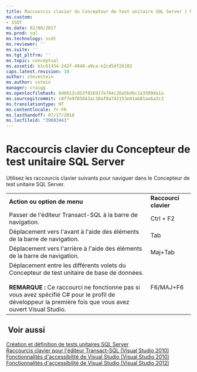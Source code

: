 ```yaml
---
title: Raccourcis clavier du Concepteur de test unitaire SQL Server | Microsoft Docs
ms.custom:
- SSDT
ms.date: 02/09/2017
ms.prod: sql
ms.technology: ssdt
ms.reviewer: ''
ms.suite: ''
ms.tgt_pltfrm: ''
ms.topic: conceptual
ms.assetid: b1c61454-242f-4948-a9ca-e2cd5df26102
caps.latest.revision: 10
author: stevestein
ms.author: sstein
manager: craigg
ms.openlocfilehash: 6d6612cd53f826917e784c20a5bd6c1a3509da1a
ms.sourcegitcommit: c8f7e9f05043ac10af8a742153e81ab81aa6a3c3
ms.translationtype: HT
ms.contentlocale: fr-FR
ms.lasthandoff: 07/17/2018
ms.locfileid: "39083441"
---
```

# <a name="keyboard-shortcuts-for-sql-server-unit-test-designer"></a>Raccourcis clavier du Concepteur de test unitaire SQL Server
Utilisez les raccourcis clavier suivants pour naviguer dans le Concepteur de test unitaire SQL Server.  
  
|||  
|-|-|  
|**Action ou option de menu**|**Raccourci clavier**|  
|Passer de l'éditeur Transact\-SQL à la barre de navigation.|Ctrl + F2|  
|Déplacement vers l'avant à l'aide des éléments de la barre de navigation.|Tab|  
|Déplacement vers l'arrière à l'aide des éléments de la barre de navigation.|Maj+Tab|  
|Déplacement entre les différents volets du Concepteur de test unitaire de base de données.<br /><br />**REMARQUE :** Ce raccourci ne fonctionne pas si vous avez spécifié C# pour le profil de développeur la première fois que vous avez ouvert Visual Studio.|F6/MAJ+F6|  
  
## <a name="see-also"></a> Voir aussi  
[Création et définition de tests unitaires SQL Server](../ssdt/creating-and-defining-sql-server-unit-tests.md)  
[Raccourcis clavier pour l'éditeur Transact-SQL (Visual Studio 2010)](http://go.microsoft.com/fwlink/?LinkId=160735)  
[Fonctionnalités d'accessibilité de Visual Studio (Visual Studio 2010)](http://msdn.microsoft.com/library/y4b5z3y3(VS.90).aspx)  
[Fonctionnalités d'accessibilité de Visual Studio (Visual Studio 2012)](http://msdn.microsoft.com/library/y4b5z3y3.aspx)  
  
